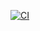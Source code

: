 [![CI](https://github.com/microbemax/dnabactanalyzer/actions/workflows/ci.yaml/badge.svg)](https://github.com/microbemax/dnabactanalyzer/actions/workflows/ci.yaml)